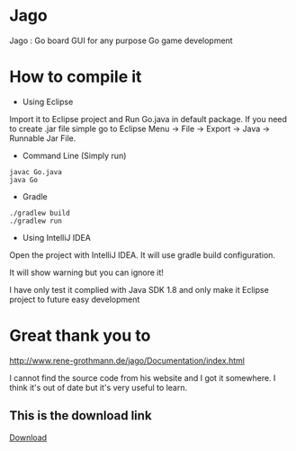 # Jago
Jago : Go board GUI for any purpose Go game development

# How to compile it

- Using Eclipse

Import it to Eclipse project and Run Go.java in default package.
If you need to create .jar file simple go to Eclipse Menu -> File -> Export -> Java -> Runnable Jar File.

- Command Line (Simply run)

```
javac Go.java
java Go
```

- Gradle
```
./gradlew build
./gradlew run
```

- Using IntelliJ IDEA

Open the project with IntelliJ IDEA. It will use gradle build configuration.


It will show warning but you can ignore it!

I have only test it complied with Java SDK 1.8 and only make it Eclipse project to future easy development

# Great thank you to

http://www.rene-grothmann.de/jago/Documentation/index.html

I cannot find the source code from his website and I got it somewhere. I think it's out of date but it's very useful to learn.

## This is the download link

[Download](https://www.google.co.th/url?sa=t&rct=j&q=&esrc=s&source=web&cd=1&cad=rja&uact=8&ved=0ahUKEwiI0Jyrl4PLAhWhIqYKHZy-CrIQFggaMAA&url=http%3A%2F%2Fsourceforge.net%2Fprojects%2Fjagoclient%2F&usg=AFQjCNGeCRIUGogsbtW5yo6-hAjo_C0n0w&sig2=Ail70V0t2r2Ghx0tDVrAHg&bvm=bv.114733917,d.dGY)


